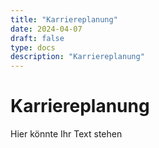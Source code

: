 ```yaml
---
title: "Karriereplanung"
date: 2024-04-07
draft: false
type: docs
description: "Karriereplanung"
---
```


# Karriereplanung

Hier könnte Ihr Text stehen